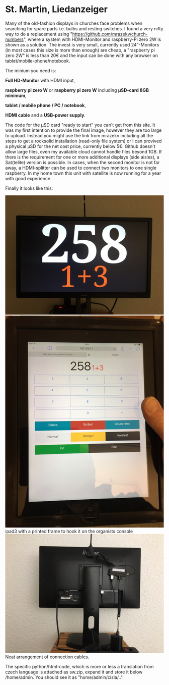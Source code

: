 # St. Martin, Liedanzeiger #

Many of the old-fashion displays in churches face problems when searching for spare parts i.e. bulbs and resting switches. I found a very nifty way to do a replacement using "https://github.com/mrazekv/church-numbers",
where a system with HDMI-Monitor and raspberry-Pi zero 2W is shown as a solution.
The invest is very small, currently used 24"-Monitors (in most cases this size is more than enough) are cheap, a "raspberry pi zero 2W" is less than 20€ and the input can be done with any browser on tablet/mobile-phone/notebook.

The minium you need is:

  **Full HD-Monitor** with HDMI input,
  
  **raspberry pi zero W** or **raspberry pi zero W** including **µSD-card 8GB minimum**,
  
  **tablet / mobile phone / PC / notebook**,
  
  **HDMI cable** and a **USB-power supply**.
  
The code for the µSD card "ready to start" you can't get from this site. It was my first intention to provide the final image, however they are too large to upload. Instead you might use the link from mrazekv including all the steps to get a rocksolid installation (read-only file system) or I can provived a physical µSD for the net cost price, currently below 5€. Github doesn't allow large files, even my available cloud cannot handle files beyond 1GB.
If there is the requirement for one or more additional displays (side aisles), a Sat(telite) version is possible. In cases, when the second monitor is not far away, a HDMI-splitter can be used to connect two monitors to one single raspberry. In my home town this unit with satellite is now running for a year with good experience.

Finally it looks like this:

![Front](https://github.com/burneme/Liedanzeiger/blob/main/Front.JPG)
![ipad3](https://github.com/burneme/liedanzeiger/blob/main/Ipad3.JPG)
ipad3 with a printed frame to hook it on the organists console
![ipad3](https://github.com/burneme/liedanzeiger/blob/main/Back.JPG)
Neat arrangement of connection cables.

The specific python/html-code, which is more or less a translation from czech language is attached as sw.zip, expand it and store it below /home/admin.   You should see it as "home/admin/cisla/..".


